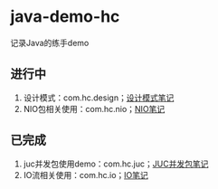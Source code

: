 # java-demo-hc
记录Java的练手demo
## 进行中
1. 设计模式：com.hc.design；[设计模式笔记](https://vivacious-beginner-65a.notion.site/330b1d40136c4bc8bad8d05e4b1f653d)
2. NIO包相关使用：com.hc.nio；[NIO笔记](https://vivacious-beginner-65a.notion.site/NIO-356cb2bea1fd4a0f9e1d9fd4581483a2)
## 已完成
1. juc并发包使用demo：com.hc.juc；[JUC并发包笔记](https://vivacious-beginner-65a.notion.site/JUC-d4850b8969fd497bbfe64f83a922dc0f)
2. IO流相关使用：com.hc.io；[IO笔记](https://vivacious-beginner-65a.notion.site/IO-c3aaec11b3de4a36a825f676771a1b85)
